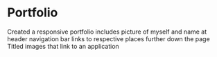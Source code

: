 # Portfolio
Created a responsive portfolio 
includes picture of myself and name at header
navigation bar links to respective places further down the page
Titled images that link to an application
